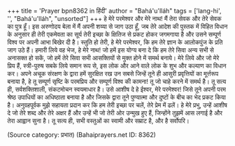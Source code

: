 +++
title = 'Prayer bpn8362 in हिंदी'
author = "Bahá'u'lláh"
tags = ['lang-hi', '', "Bahá'u'lláh", "unsorted"]
+++
हे मेरे परमेश्वर और मेरे नाथ! मैं तेरा सेवक और तेरे सेवक का पुत्र हूँ। इस अरुणोदय बेला में मैं अपनी शय्या से जाग उठा हूँ, जब तेरे आदेश की पुस्तक में विहित विधान के अनुसार ही तेरी एकमेवता का सूर्य तेरी इच्छा के क्षितिज से प्रकट होकर जगमगाया है और उसने सम्पूर्ण विश्व पर अपनी आभा बिखेर दी है।
स्तुति हो तेरी, हे मेरे परमेश्वर, कि हम तेरे ज्ञान के आलोकपुंज के प्रति जाग उठे हैं। हमारी लिये वह भेज, हे मेरे नाथ! जो हमें इस योग्य बना दे कि हम तेरे सिवा अन्य सभी से अनासक्त हो सकें, जो हमें तेरे सिवा सभी आसक्तियों से मुक्त होने में समर्थ बनाये। मेरे लिये और जो मेरे प्रिय हैं, स्त्री-पुरुष सबके लिये समान रूप से, इस लोक और आने वाले लोक के शुभ और कल्याण का विधान कर। अपने अचूक संरक्षण के द्वारा हमें सुरक्षित रख उन सबसे जिन्हें तूने ही आसुरी प्रवृत्तियों का मूर्त्तरूप बनाया है, हे तू सम्पूर्ण सृष्टि के परमप्रिय और सम्पूर्ण विश्व की कामना! तू जो चाहे करने में समर्थ है। तू सत्य ही, सर्वशक्तिशाली, संकटमोचन स्वयमाधार है।
उसे आशीष दे हे ईश्वर, मेरे परमेश्वर! जिसे तूने अपनी परम श्रेष्ठ उपाधियों का अधिष्ठाता बनाया है और जिसके द्वारा तूने पुण्यात्मा और दुष्टों के बीच का भेद प्रकट किया है। अनुग्रहपूर्वक मुझे सहायता प्रदान कर कि हम तेरी इच्छा पर चलें, तेरे प्रेम में ढलें। हे मेरे प्रभु, उन्हें आशीष दे जो तेरे शब्द और तेरे अक्षर हैं और उन्हें भी जो तेरी ओर उन्मुख हुए हैं, जिन्होंने तुझमें आस लगाई है और तेरा आह्वान सुना है। तू सत्य ही, सभी वस्तुओं का स्वामी और सम्राट है, और है सर्वोपरि।

(Source category: प्रभात)
(Bahaiprayers.net ID: 8362)
